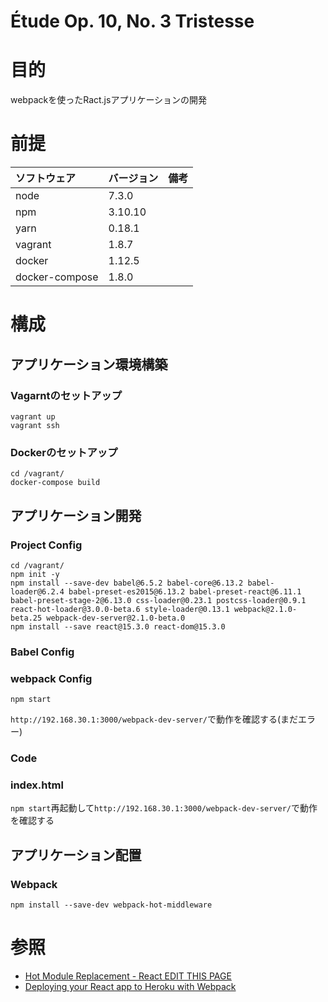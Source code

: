 Étude Op. 10, No. 3 Tristesse
===================

# 目的 #
webpackを使ったRact.jsアプリケーションの開発

# 前提 #
| ソフトウェア   | バージョン   | 備考        |
|:---------------|:-------------|:------------|
| node           |7.3.0    |             |
| npm            |3.10.10  |             |
| yarn           |0.18.1   |             |
| vagrant        |1.8.7    |             |
| docker         |1.12.5    |             |
| docker-compose |1.8.0    |             |

# 構成 #
## アプリケーション環境構築

### Vagarntのセットアップ
```
vagrant up
vagrant ssh
```

### Dockerのセットアップ
```
cd /vagrant/
docker-compose build
```

## アプリケーション開発
### Project Config
```
cd /vagrant/
npm init -y
npm install --save-dev babel@6.5.2 babel-core@6.13.2 babel-loader@6.2.4 babel-preset-es2015@6.13.2 babel-preset-react@6.11.1 babel-preset-stage-2@6.13.0 css-loader@0.23.1 postcss-loader@0.9.1 react-hot-loader@3.0.0-beta.6 style-loader@0.13.1 webpack@2.1.0-beta.25 webpack-dev-server@2.1.0-beta.0
npm install --save react@15.3.0 react-dom@15.3.0
```

### Babel Config

### webpack Config
```
npm start
```

`http://192.168.30.1:3000/webpack-dev-server/`で動作を確認する(まだエラー)

### Code

### index.html


`npm start`再起動して`http://192.168.30.1:3000/webpack-dev-server/`で動作を確認する

## アプリケーション配置

### Webpack

```
npm install --save-dev webpack-hot-middleware
```

# 参照 #
+ [Hot Module Replacement - React EDIT THIS PAGE](https://webpack.js.org/guides/hmr-react/)
+ [Deploying your React app to Heroku with Webpack](http://ditrospecta.com/javascript/react/es6/webpack/heroku/2015/08/08/deploying-react-webpack-heroku.html)

